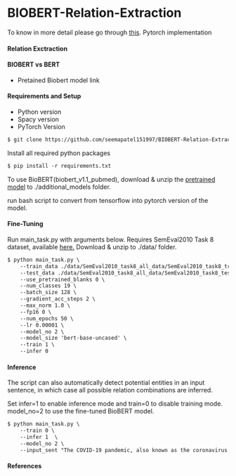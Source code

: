# BIOBERT-Relation-Extraction

To know in more detail please go through [this]().
Pytorch implementation

#### Relation Exctraction

#### BIOBERT vs BERT
* Pretained Biobert model link

#### Requirements and Setup

* Python version 
* Spacy version
* PyTorch Version

```markdown
$ git clone https://github.com/seemapatel151997/BIOBERT-Relation-Extraction.git
```

Install all required python packages

```markdown
$ pip install -r requirements.txt
```

To use BioBERT(biobert_v1.1_pubmed), download & unzip the [pretrained model](https://drive.google.com/file/d/1R84voFKHfWV9xjzeLzWBbmY1uOMYpnyD/view) to ./additional_models folder.

run bash script to convert from tensorflow into pytorch version of the model.

#### Fine-Tuning

Run main_task.py with arguments below. Requires SemEval2010 Task 8 dataset, available [here.](https://github.com/sahitya0000/Relation-Classification/blob/master/corpus/SemEval2010_task8_all_data.zip) Download & unzip to ./data/ folder.

```markdown
$ python main_task.py \ 
    --train_data ./data/SemEval2010_task8_all_data/SemEval2010_task8_training/TRAIN_FILE.TXT \
    --test_data ./data/SemEval2010_task8_all_data/SemEval2010_task8_testing_keys/TEST_FILE_FULL.TXT \
    --use_pretrained_blanks 0 \
    --num_classes 19 \ 
    --batch_size 128 \ 
    --gradient_acc_steps 2 \ 
    --max_norm 1.0 \ 
    --fp16 0 \ 
    --num_epochs 50 \ 
    --lr 0.00001 \ 
    --model_no 2 \ 
    --model_size 'bert-base-uncased' \ 
    --train 1 \ 
    --infer 0
```

#### Inference

The script can also automatically detect potential entities in an input sentence, in which case all possible relation combinations are inferred.

Set infer=1 to enable inference mode and train=0 to disable training mode. model_no=2 to use the fine-tuned BioBERT model.

```markdown
$ python main_task.py \
    --train 0 \
    --infer 1  \
    --model_no 2 \
    --input_sent "The COVID-19 pandemic, also known as the coronavirus pandemic, is an ongoing global pandemic of coronavirus disease 2019 (COVID‑19) caused by severe acute respiratory syndrome coronavirus 2 (SARS-CoV-2)."
```

#### References